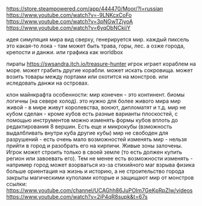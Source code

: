 ﻿https://store.steampowered.com/app/444470/Moor/?l=russian
https://www.youtube.com/watch?v=-9LNKcxCoFo
https://www.youtube.com/watch?v=3pNGwTZjyoA
https://www.youtube.com/watch?v=6yqObNCkiiY


идея
	симуляция мира
		вид сверху, генерируется мир. каждый пиксель это какая-то лока - там может быть трава, горы, лес. а озже города, крепости и данжи.
		или графика как worldbox



пираты
	https://swsandra.itch.io/treasure-hunter
	игрок играет кораблем на море. может грабить другие корабли. может искать сокровища. может возить товары между портами или охотится на монстров. или иследовать данжи на островах.


клон майнкрафта
	особенности:
		мир конечен - это континент. биомы логичны (на севере холод). это нужно для более живого мира
		мир живой - в мире живут королевства, воюют, дипломатят и т.д.
		мир не кубом сделан - кроме кубов есть разные варианты плоскостей, с помощью инструментов можно изменять формы кубов вплоть до редактирования 8 вершин. Есть еще и микрокубы (взможность выдалбливать внутри куба другие кубы)
		мир не свободен для разрушений - есть очень мало возможностей изменять мир - нельзя прийти в город и разобрать его на кирпичи. Живые зоны залочены. Игрок может строить только в своей земле (то есть должен купить регион или завоевать его). Тем не менее есть возможности изменять - например город может взорваться из-за стихийного маг взрыва
		физика
		больше ориентация на жизнь и историю, а не строительство
		города закрыты магическими куполами которые и защищают мир от монстров
	ссылки:
		https://www.youtube.com/channel/UCAGhh86JuPOIm7GeKpRpZlw/videos
		https://www.youtube.com/watch?v=2iP4qR8supk&t=67s